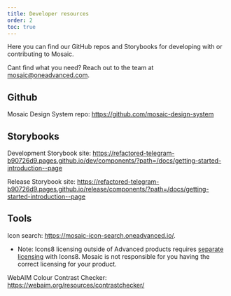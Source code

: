 ```yaml
---
title: Developer resources
order: 2
toc: true
---
```

Here you can find our GitHub repos and Storybooks for developing with or contributing to Mosaic. 

Cant find what you need? Reach out to the team at mosaic@oneadvanced.com.

## Github

Mosaic Design System repo: <https://github.com/mosaic-design-system>

## Storybooks

Development Storybook site: <https://refactored-telegram-b90726d9.pages.github.io/dev/components/?path=/docs/getting-started-introduction--page>

Release Storybook site: <https://refactored-telegram-b90726d9.pages.github.io/release/components/?path=/docs/getting-started-introduction--page>

## Tools

Icon search: <https://mosaic-icon-search.oneadvanced.io/>.

* Note: Icons8 licensing outside of Advanced products requires [separate licensing](https://icons8.com/license) with Icons8. Mosaic is not responsible for you having the correct licensing for your product.

WebAIM Colour Contrast Checker: <https://webaim.org/resources/contrastchecker/>